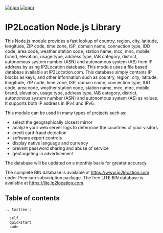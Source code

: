 [![npm](https://img.shields.io/npm/v/ip2location-nodejs.svg)](http://npm.im/ip2location-nodejs)
[![npm](https://img.shields.io/npm/dm/ip2location-nodejs.svg)](http://npm.im/ip2location-nodejs)
# IP2Location Node.js Library

This Node.js module provides a fast lookup of country, region, city, latitude, longitude, ZIP code, time zone, ISP, domain name, connection type, IDD code, area code, weather station code, station name, mcc, mnc, mobile brand, elevation, usage type, address type, IAB category, district, autonomous system number (ASN) and autonomous system (AS) from IP address by using IP2Location database. This module uses a file based database available at IP2Location.com. This database simply contains IP blocks as keys, and other information such as country, region, city, latitude, longitude, ZIP code, time zone, ISP, domain name, connection type, IDD code, area code, weather station code, station name, mcc, mnc, mobile brand, elevation, usage type, address type, IAB category, district, autonomous system number (ASN) and autonomous system (AS) as values. It supports both IP address in IPv4 and IPv6.

This module can be used in many types of projects such as:

 - select the geographically closest mirror
 - analyze your web server logs to determine the countries of your visitors
 - credit card fraud detection
 - software export controls
 - display native language and currency 
 - prevent password sharing and abuse of service 
 - geotargeting in advertisement

The database will be updated on a monthly basis for greater accuracy.

The complete BIN database is available at https://www.ip2location.com under Premium subscription package.
The free LITE BIN database is available at https://lite.ip2location.com.


## Table of contents
 ```{eval-rst}
 .. toctree::

   self
   quickstart
   code
 ```